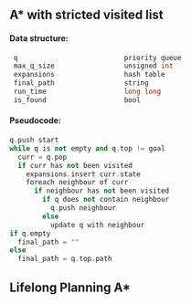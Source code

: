  A* with stricted visited list
------------------

#### Data structure:
 ```java
  q                          priority queue
  max_q_size                 unsigned int
  expansions                 hash table
  final_path                 string
  run_time                   long long
  is_found                   bool
 ```
 
#### Pseudocode:
```cpp
q.push start
while q is not empty and q.top != goal
  curr = q.pop
  if curr has not been visited
    expansions.insert curr.state
    foreach neighbour of curr
      if neighbour has not been visited
        if q does not contain neighbour
          q.push neighbour
        else
          update q with neighbour
if q.empty
  final_path = ""
else
  final_path = q.top.path
```

 Lifelong Planning A*
------------------
